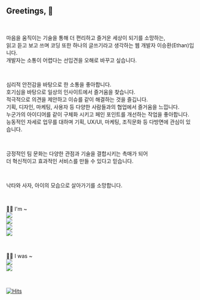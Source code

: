 ## Greetings, 👋
<br/>

마음을 움직이는 기술을 통해 더 편리하고 즐거운 세상이 되기를 소망하는,<br/>
읽고 듣고 보고 쓰며 코딩 또한 하나의 글쓰기라고 생각하는 웹 개발자 이승환(Ethan)입니다.<br/>
개발자는 소통이 어렵다는 선입견을 오해로 바꾸고 싶습니다.<br/>

<br/>

심리적 안전감을 바탕으로 한 소통을 좋아합니다.<br/>
호기심을 바탕으로 일상의 인사이트에서 즐거움을 찾습니다.<br/>
적극적으로 의견을 제안하고 이슈를 같이 해결하는 것을 즐깁니다.<br/>
기획, 디자인, 마케팅, 사용자 등 다양한 사람들과의 협업에서 즐거움을 느낍니다.<br/>
누군가의 아이디어를 같이 구체화 시키고 페인 포인트를 개선하는 작업을 좋아합니다.<br/>
능동적인 자세로 업무를 대하며 기획, UX/UI, 마케팅, 조직문화 등 다방면에 관심이 있습니다.<br/>

<br/>

긍정적인 팀 문화는 다양한 관점과 기술을 결합시키는 촉매가 되어<br/>
더 혁신적이고 효과적인 서비스를 만들 수 있다고 믿습니다.<br/>

<br/>

낙타와 사자, 아이의 모습으로 살아가기를 소망합니다.<br/>

<br/>

💁‍♂️ I'm ~<br/>
<img src='https://img.shields.io/badge/2023.10 ~ -재고 관리 서비스 안녕재고 팀원-04364A'/>  
<img src='https://img.shields.io/badge/2023.04 ~ -개인 블로그 Weezip 운영자-2f5d62'/>  
<img src='https://img.shields.io/badge/2021.06 ~ -영화 및 독서모임 북이영화 멤버-363062'/>  
<img src='https://img.shields.io/badge/2021.03 ~ -클럽하우스 음악 모임 검치단 단원-0f0f0f'/>  

<br/>

🙆‍♂️ I was ~<br/>
<img src='https://img.shields.io/badge/2023.10-gatsby source notion feely v1.0.0 출시-190482'/>  
<img src='https://img.shields.io/badge/2020.07 ~ 2020.12-넥슨 게임 바람의 나라 커뮤니티 도톨 V1 개발-B2533E'/>  

<br/>

[![Hits](https://hits.seeyoufarm.com/api/count/incr/badge.svg?url=https%3A%2F%2Fgithub.com%2Fdearlsh94%2Fhit-counter&count_bg=%235E8B7E&title_bg=%232F5D62&icon=&icon_color=%235E8B7E&title=hits&edge_flat=false)](https://hits.seeyoufarm.com)

<!--
**dearlsh94/dearlsh94** is a ✨ _special_ ✨ repository because its `README.md` (this file) appears on your GitHub profile.

Here are some ideas to get you started:

- 🔭 I’m currently working on ...
- 🌱 I’m currently learning ...
- 👯 I’m looking to collaborate on ...
- 🤔 I’m looking for help with ...
- 💬 Ask me about ...
- 📫 How to reach me: ...
- 😄 Pronouns: ...
- ⚡ Fun fact: ...
-->
